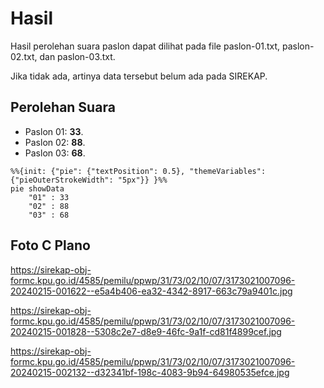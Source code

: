 # Hasil

Hasil perolehan suara paslon dapat dilihat pada file paslon-01.txt, paslon-02.txt, dan paslon-03.txt.

Jika tidak ada, artinya data tersebut belum ada pada SIREKAP.

## Perolehan Suara

 * Paslon 01: **33**.
 * Paslon 02: **88**.
 * Paslon 03: **68**.

```mermaid
%%{init: {"pie": {"textPosition": 0.5}, "themeVariables": {"pieOuterStrokeWidth": "5px"}} }%%
pie showData
    "01" : 33
    "02" : 88
    "03" : 68
```
## Foto C Plano

https://sirekap-obj-formc.kpu.go.id/4585/pemilu/ppwp/31/73/02/10/07/3173021007096-20240215-001622--e5a4b406-ea32-4342-8917-663c79a9401c.jpg

https://sirekap-obj-formc.kpu.go.id/4585/pemilu/ppwp/31/73/02/10/07/3173021007096-20240215-001828--5308c2e7-d8e9-46fc-9a1f-cd81f4899cef.jpg

https://sirekap-obj-formc.kpu.go.id/4585/pemilu/ppwp/31/73/02/10/07/3173021007096-20240215-002132--d32341bf-198c-4083-9b94-64980535efce.jpg
